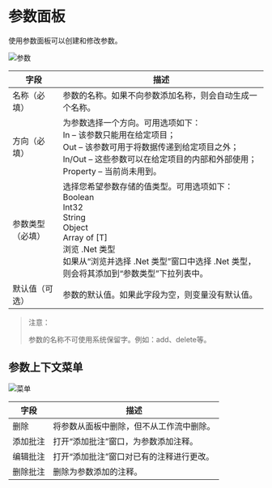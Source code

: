 # 参数面板 
使用参数面板可以创建和修改参数。 

![参数](https://docimages.blob.core.chinacloudapi.cn/images/Studio/Argument/argumentPanel.png)

|字段 |	描述 |
|-----|------|
|名称（必填）| 	参数的名称。如果不向参数添加名称，则会自动生成一个名称。 |
|方向（必填） |	为参数选择一个方向。可用选项如下：</br>In – 该参数只能用在给定项目；</br>Out – 该参数可用于将数据传递到给定项目之外；</br>In/Out – 这些参数可以在给定项目的内部和外部使用；</br>Property – 当前尚未用到。 
|参数类型（必填） |	选择您希望参数存储的值类型。可用选项如下：</br>Boolean </br>Int32</br>String</br>Object</br>Array of [T] </br>浏览 .Net 类型</br>如果从“浏览并选择 .Net 类型”窗口中选择 .Net 类型，则会将其添加到“参数类型”下拉列表中。 |
|默认值（可选）| 	参数的默认值。如果此字段为空，则变量没有默认值。 |

>注意： 
> 
>参数的名称不可使用系统保留字。例如：add、delete等。 

## 参数上下文菜单 

![菜单](https://docimages.blob.core.chinacloudapi.cn/images/Studio/Argument/argumentPanelMenu.png)

|字段 |	描述 |
|-----|------|
|删除 |	将参数从面板中删除，但不从工作流中删除。| 
|添加批注| 	打开“添加批注”窗口，为参数添加注释。 |
|编辑批注| 	打开“添加批注”窗口对已有的注释进行更改。 |
|删除批注| 	删除为参数添加的注释。| 
